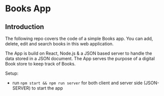 # Books App





## Introduction
The following repo covers the code of a simple Books app. You can add, delete, edit and search books in this web application. 

The App is build on React, Node.js & a JSON based server to handle the data stored in a JSON document. The App serves the purpose of a digital Book store to keep track of Books. 

Setup:
- run ```npm start && npm run server``` for both client and server side (JSON-SERVER) to start the app
